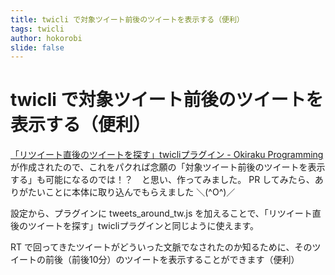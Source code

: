```yaml
---
title: twicli で対象ツイート前後のツイートを表示する（便利）
tags: twicli
author: hokorobi
slide: false
---
```

# twicli で対象ツイート前後のツイートを表示する（便利）

[「リツイート直後のツイートを探す」twicliプラグイン - Okiraku Programming](http://d.hatena.ne.jp/NeoCat/20150308) が作成されたので、これをパクれば念願の「対象ツイート前後のツイートを表示する」も可能になるのでは！？　と思い、作ってみました。
PR してみたら、ありがたいことに本体に取り込んでもらえました ＼(^O^)／

設定から、プラグインに tweets_around_tw.js を加えることで、「リツイート直後のツイートを探す」twicliプラグインと同じように使えます。

RT で回ってきたツイートがどういった文脈でなされたのか知るために、そのツイートの前後（前後10分）のツイートを表示することができます（便利）

